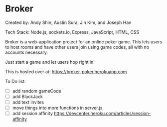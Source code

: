 # Broker

Created by: Andy Shin, Austin Sura, Jin Kim, and Joseph Han

Tech Stack: Node.js, sockets.io, Express, JavaScript, HTML, CSS

Broker is a web-application project for an online poker game. This lets users to host rooms and have other users join using game codes, all with no accounts necessary.

Just start a game and let users hop right in!

This is hosted over at: https://broker-poker.herokuapp.com

To Do list:
- [ ] add random gameCode
- [ ] add BlackJack
- [ ] add text invites
- [ ] move things into more functions in server.js
- [ ] add session affinity https://devcenter.heroku.com/articles/session-affinity
